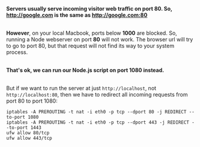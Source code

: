 **Servers usually serve incoming visitor web traffic on port 80. So, http://google.com is the same as http://google.com:80**  
<br />  
  
**However**, on your local Macbook, ports below **1000** are blocked. So, running a Node webserver on port **80** will not work. The browser url will try to go to port 80, but that request will not find its way to your system process.  
<br />  
  
**That's ok, we can run our Node.js script on port 1080 instead.**  
<br />  
  
But if we want to run the server at just `http://localhost`, not `http://localhost:80`, then we have to redirect all incoming requests from port 80 to port 1080:  
  
```  
iptables -A PREROUTING -t nat -i eth0 -p tcp --dport 80 -j REDIRECT --to-port 1080  
iptables -A PREROUTING -t nat -i eth0 -p tcp --dport 443 -j REDIRECT --to-port 1443  
ufw allow 80/tcp  
ufw allow 443/tcp  
```  
  

